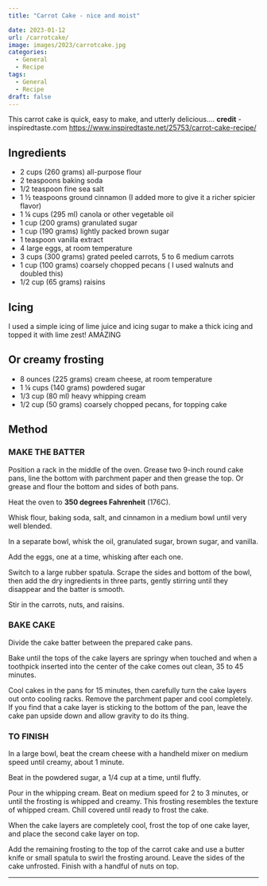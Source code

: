 ```yaml
---
title: "Carrot Cake - nice and moist"

date: 2023-01-12
url: /carrotcake/
image: images/2023/carrotcake.jpg
categories:
  - General
  - Recipe
tags:
  - General
  - Recipe
draft: false
---
```

This carrot cake is quick, easy to make, and utterly delicious.... **credit** - inspiredtaste.com
https://www.inspiredtaste.net/25753/carrot-cake-recipe/
<!--more-->
## Ingredients

- 2 cups (260 grams) all-purpose flour
- 2 teaspoons baking soda
- 1/2 teaspoon fine sea salt
- 1 ½ teaspoons ground cinnamon (I added more to give it a richer spicier flavor)
- 1 ¼ cups (295 ml) canola or other vegetable oil
- 1 cup (200 grams) granulated sugar
- 1 cup (190 grams) lightly packed brown sugar
- 1 teaspoon vanilla extract
- 4 large eggs, at room temperature
- 3 cups (300 grams) grated peeled carrots, 5 to 6 medium carrots
- 1 cup (100 grams) coarsely chopped pecans ( I used walnuts and doubled this)
- 1/2 cup (65 grams) raisins

## Icing 

I used a simple icing of lime juice and icing sugar to make a thick icing and topped it with lime zest! AMAZING

## Or creamy frosting

- 8 ounces (225 grams) cream cheese, at room temperature
- 1 ¼ cups (140 grams) powdered sugar
- 1/3 cup (80 ml) heavy whipping cream
- 1/2 cup (50 grams) coarsely chopped pecans, for topping cake

## Method

### MAKE THE BATTER
Position a rack in the middle of the oven. Grease two 9-inch round cake pans, line the bottom with parchment paper and then grease the top. Or grease and flour the bottom and sides of both pans.

Heat the oven to **350 degrees Fahrenheit** (176C).

Whisk flour, baking soda, salt, and cinnamon in a medium bowl until very well blended.

In a separate bowl, whisk the oil, granulated sugar, brown sugar, and vanilla.

Add the eggs, one at a time, whisking after each one.

Switch to a large rubber spatula. Scrape the sides and bottom of the bowl, then add the dry ingredients in three parts, gently stirring until they disappear and the batter is smooth.

Stir in the carrots, nuts, and raisins.

### BAKE CAKE
Divide the cake batter between the prepared cake pans.

Bake until the tops of the cake layers are springy when touched and when a toothpick inserted into the center of the cake comes out clean, 35 to 45 minutes.

Cool cakes in the pans for 15 minutes, then carefully turn the cake layers out onto cooling racks. Remove the parchment paper and cool completely. If you find that a cake layer is sticking to the bottom of the pan, leave the cake pan upside down and allow gravity to do its thing.

### TO FINISH

In a large bowl, beat the cream cheese with a handheld mixer on medium speed until creamy, about 1 minute.

Beat in the powdered sugar, a 1/4 cup at a time, until fluffy.

Pour in the whipping cream. Beat on medium speed for 2 to 3 minutes, or until the frosting is whipped and creamy. This frosting resembles the texture of whipped cream. Chill covered until ready to frost the cake.

When the cake layers are completely cool, frost the top of one cake layer, and place the second cake layer on top.

Add the remaining frosting to the top of the carrot cake and use a butter knife or small spatula to swirl the frosting around. Leave the sides of the cake unfrosted. Finish with a handful of nuts on top.



---
